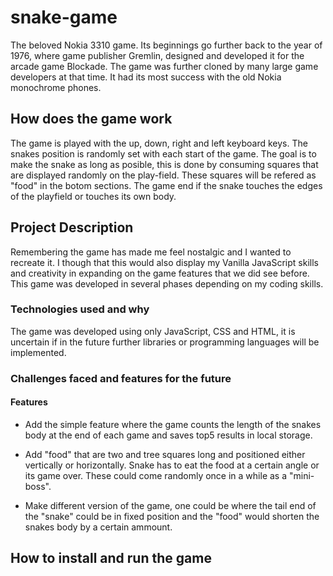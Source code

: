 # snake-game

The beloved Nokia 3310 game. Its beginnings go further back to the year of 1976, where game publisher Gremlin, designed and developed it for the arcade game Blockade. The game was further cloned by many large game developers at that time. It had its most success with the old Nokia monochrome phones.

## How does the game work

The game is played with the up, down, right and left keyboard keys. The snakes position is randomly set with each start of the game. The goal is to make the snake as long as posible, this is done by consuming squares that are displayed randomly on the play-field. These squares will be refered as "food" in the botom sections. The game end if the snake touches the edges of the playfield or touches its own body.  

## Project Description

Remembering the game has made me feel nostalgic and I wanted to recreate it. I though that this would also display my Vanilla JavaScript skills and creativity in expanding on the game features that we did see before. This game was developed in several phases depending on my coding skills. 

### Technologies used and why

The game was developed using only JavaScript, CSS and HTML, it is uncertain if in the future further libraries or programming languages will be implemented.

### Challenges faced and features for the future




#### Features

 - Add the simple feature where the game counts the length of the snakes body at the end of each game and saves top5 results in local storage. 

 - Add "food" that are two and tree squares long and positioned either vertically or horizontally. Snake has to eat the food at a certain angle or its game over. These could come randomly once in a while as a "mini-boss". 

 - Make different version of the game, one could be where the tail end of the "snake" could be in fixed position and the "food" would shorten the snakes body by a certain ammount.


## How to install and run the game 

